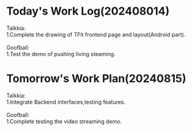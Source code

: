 # Today's Work Log(202408014)
Talkkia:\
1.Complete the drawing of TFit frontend page and layout(Android part).\
<br/>
Goofball:\
1.Test the demo of pushing living steaming.
# Tomorrow's Work Plan(20240815)
Talkkia:\
1.Integrate Backend interfaces,testing features.\
<br/>
Goofball:\
1.Complete testing the video streaming demo.